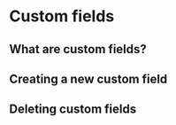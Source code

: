 # Custom fields

## What are custom fields?

## Creating a new custom field

## Deleting custom fields
